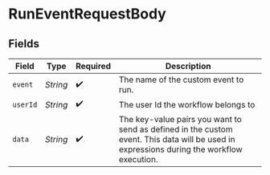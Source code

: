 # RunEventRequestBody


## Fields

| Field                                                                                                                                     | Type                                                                                                                                      | Required                                                                                                                                  | Description                                                                                                                               |
| ----------------------------------------------------------------------------------------------------------------------------------------- | ----------------------------------------------------------------------------------------------------------------------------------------- | ----------------------------------------------------------------------------------------------------------------------------------------- | ----------------------------------------------------------------------------------------------------------------------------------------- |
| `event`                                                                                                                                   | *String*                                                                                                                                  | :heavy_check_mark:                                                                                                                        | The name of the custom event to run.                                                                                                      |
| `userId`                                                                                                                                  | *String*                                                                                                                                  | :heavy_check_mark:                                                                                                                        | The user Id the workflow belongs to                                                                                                       |
| `data`                                                                                                                                    | *String*                                                                                                                                  | :heavy_check_mark:                                                                                                                        | The key-value pairs you want to send as defined in the custom event. This data will be used in expressions during the workflow execution. |